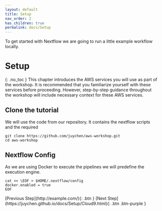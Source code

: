 ```yaml
---
layout: default
title: Setup
nav_order: 2
has_children: true
permalink: docs/Setup
---
```


To get started with Nextflow we are going to run a little example workflow locally.

# Setup
{: .no_toc }
This chapter introduces the AWS services you will use as part of the workshop. It is recommended that you familiarize yourself with these services before proceeding. However, step-by-step guidance throughout the workshop will include necessary context for these AWS services.

## Clone the tutorial

We will use the code from our repository. It contains the nextflow scripts and the required

```shell
git clone https://github.com/juychen/aws-workshop.git
cd aws-workshop
```

## Nextflow Config

As we are using Docker to execute the pipelines we will predefine the execution engine.

```shell
cat << \EOF > $HOME/.nextflow/config
docker.enabled = true
EOF
```

<div class="code-example" markdown="1">
[Previous Step](http://example.com/){: .btn }
[Next Step](https://juychen.github.io/docs/Setup/Cloud9.html){: .btn .btn-purple }
</div>